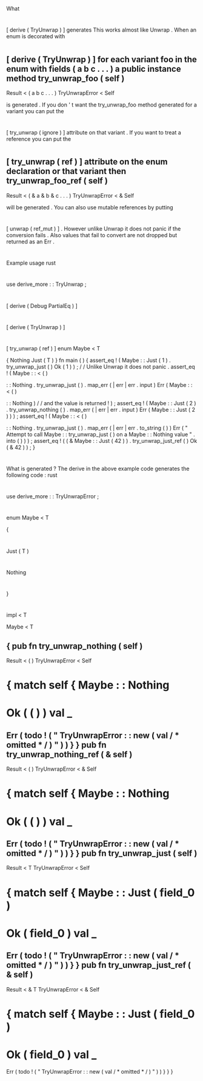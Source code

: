 #
What
#
[
derive
(
TryUnwrap
)
]
generates
This
works
almost
like
Unwrap
.
When
an
enum
is
decorated
with
#
[
derive
(
TryUnwrap
)
]
for
each
variant
foo
in
the
enum
with
fields
(
a
b
c
.
.
.
)
a
public
instance
method
try_unwrap_foo
(
self
)
-
>
Result
<
(
a
b
c
.
.
.
)
TryUnwrapError
<
Self
>
>
is
generated
.
If
you
don
'
t
want
the
try_unwrap_foo
method
generated
for
a
variant
you
can
put
the
#
[
try_unwrap
(
ignore
)
]
attribute
on
that
variant
.
If
you
want
to
treat
a
reference
you
can
put
the
#
[
try_unwrap
(
ref
)
]
attribute
on
the
enum
declaration
or
that
variant
then
try_unwrap_foo_ref
(
self
)
-
>
Result
<
(
&
a
&
b
&
c
.
.
.
)
TryUnwrapError
<
&
Self
>
>
will
be
generated
.
You
can
also
use
mutable
references
by
putting
#
[
unwrap
(
ref_mut
)
]
.
However
unlike
Unwrap
it
does
not
panic
if
the
conversion
fails
.
Also
values
that
fail
to
convert
are
not
dropped
but
returned
as
an
Err
.
#
#
Example
usage
rust
#
use
derive_more
:
:
TryUnwrap
;
#
#
#
[
derive
(
Debug
PartialEq
)
]
#
[
derive
(
TryUnwrap
)
]
#
[
try_unwrap
(
ref
)
]
enum
Maybe
<
T
>
{
Nothing
Just
(
T
)
}
fn
main
(
)
{
assert_eq
!
(
Maybe
:
:
Just
(
1
)
.
try_unwrap_just
(
)
Ok
(
1
)
)
;
/
/
Unlike
Unwrap
it
does
not
panic
.
assert_eq
!
(
Maybe
:
:
<
(
)
>
:
:
Nothing
.
try_unwrap_just
(
)
.
map_err
(
|
err
|
err
.
input
)
Err
(
Maybe
:
:
<
(
)
>
:
:
Nothing
)
/
/
and
the
value
is
returned
!
)
;
assert_eq
!
(
Maybe
:
:
Just
(
2
)
.
try_unwrap_nothing
(
)
.
map_err
(
|
err
|
err
.
input
)
Err
(
Maybe
:
:
Just
(
2
)
)
)
;
assert_eq
!
(
Maybe
:
:
<
(
)
>
:
:
Nothing
.
try_unwrap_just
(
)
.
map_err
(
|
err
|
err
.
to_string
(
)
)
Err
(
"
Attempt
to
call
Maybe
:
:
try_unwrap_just
(
)
on
a
Maybe
:
:
Nothing
value
"
.
into
(
)
)
)
;
assert_eq
!
(
(
&
Maybe
:
:
Just
(
42
)
)
.
try_unwrap_just_ref
(
)
Ok
(
&
42
)
)
;
}
#
#
#
What
is
generated
?
The
derive
in
the
above
example
code
generates
the
following
code
:
rust
#
use
derive_more
:
:
TryUnwrapError
;
#
#
enum
Maybe
<
T
>
{
#
Just
(
T
)
#
Nothing
#
}
#
impl
<
T
>
Maybe
<
T
>
{
pub
fn
try_unwrap_nothing
(
self
)
-
>
Result
<
(
)
TryUnwrapError
<
Self
>
>
{
match
self
{
Maybe
:
:
Nothing
=
>
Ok
(
(
)
)
val
_
=
>
Err
(
todo
!
(
"
TryUnwrapError
:
:
new
(
val
/
*
omitted
*
/
)
"
)
)
}
}
pub
fn
try_unwrap_nothing_ref
(
&
self
)
-
>
Result
<
(
)
TryUnwrapError
<
&
Self
>
>
{
match
self
{
Maybe
:
:
Nothing
=
>
Ok
(
(
)
)
val
_
=
>
Err
(
todo
!
(
"
TryUnwrapError
:
:
new
(
val
/
*
omitted
*
/
)
"
)
)
}
}
pub
fn
try_unwrap_just
(
self
)
-
>
Result
<
T
TryUnwrapError
<
Self
>
>
{
match
self
{
Maybe
:
:
Just
(
field_0
)
=
>
Ok
(
field_0
)
val
_
=
>
Err
(
todo
!
(
"
TryUnwrapError
:
:
new
(
val
/
*
omitted
*
/
)
"
)
)
}
}
pub
fn
try_unwrap_just_ref
(
&
self
)
-
>
Result
<
&
T
TryUnwrapError
<
&
Self
>
>
{
match
self
{
Maybe
:
:
Just
(
field_0
)
=
>
Ok
(
field_0
)
val
_
=
>
Err
(
todo
!
(
"
TryUnwrapError
:
:
new
(
val
/
*
omitted
*
/
)
"
)
)
}
}
}
